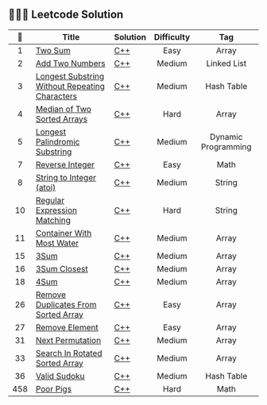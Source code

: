 ## :strawberry::strawberry::strawberry:	  Leetcode Solution 

| :strawberry: |   Title  |  Solution  | Difficulty| Tag |
| :----: | ---- | ---- | :----:| :----:|
|   1   |   [Two Sum](https://leetcode.com/problems/two-sum/)   | [C++](Algorithms/C++/1-two-sum.cpp)     |   Easy  |   Array  |
| 2 | [Add Two Numbers](https://leetcode.com/problems/add-two-numbers/)  | [C++](Algorithms/C++/2-add-two-numbers.cpp)  | Medium  |  Linked List |
| 3  | [Longest Substring Without Repeating Characters](https://leetcode.com/problems/longest-substring-without-repeating-characters/)  | [C++](Algorithms/C++/3-longest-substring-without-repeating-characters.cpp)  | Medium  | Hash Table |
| 4 |[Median of Two Sorted Arrays](https://leetcode.com/problems/median-of-two-sorted-arrays/) | [C++](Algorithms/C++/4-median-of-two-sorted-arrays.cpp) | Hard | Array    |
|  5  | [Longest Palindromic Substring](https://leetcode.com/problems/longest-palindromic-substring/solution/) | [C++](Algorithms/C++/5-longest-palindromic-substring.cpp) | Medium | Dynamic Programming |
| 7 |[Reverse Integer](https://leetcode.com/problems/reverse-integer/) | [C++](Algorithms/C++/7-reverse-integer.cpp) | Easy | Math |
| 8 |[String to Integer (atoi)](https://leetcode.com/problems/string-to-integer-atoi/) | [C++](Algorithms/C++/8-string-to-integer-atoi.cpp) | Medium | String |
| 10 |[Regular Expression Matching](https://leetcode.com/problems/regular-expression-matching/) | [C++](Algorithms/C++/10-regular-expression-matching.cpp) | Hard | String |
| 11 | [Container With Most Water](https://leetcode.com/problems/container-with-most-water/) | [C++](Algorithms/C++/11-container-with-most-water.cpp) | Medium |  Array   |
|15 | [3Sum](https://leetcode.com/problems/3sum/) | [C++](Algorithms/C++/15-3sum.cpp) | Medium  | Array|
| 16 | [3Sum Closest](https://leetcode.com/problems/3sum-closest/) | [C++](Algorithms/C++/16-3sum-closest.cpp)| Medium |Array|
| 18 | [4Sum](https://leetcode.com/problems/4sum/) | [C++](Algorithms/C++/18-4sum.cpp) | Medium| Array|
| 26 |  [Remove Duplicates From Sorted Array](https://leetcode.com/problems/remove-duplicates-from-sorted-array/) | [C++](Algorithms/C++/26-remove-duplicates-from-sorted-array.cpp) | Easy | Array |
| 27 | [Remove Element](https://leetcode.com/problems/remove-element/) | [C++](Algorithms/C++/27-remove-element.cpp) | Easy | Array |
| 31 | [Next Permutation](https://leetcode.com/problems/next-permutation/) | [C++](Algorithms/C++/31-next-permutation.cpp) | Medium | Array |
|33 | [Search In Rotated Sorted Array](https://leetcode.com/problems/search-in-rotated-sorted-array/)| [C++](Algorithms/C++/33-search-in-rotated-sorted-array.cpp) | Medium | Array |
| 36 | [Valid Sudoku](https://leetcode.com/problems/valid-sudoku/) | [C++](Algorithms/C++/36-valid-sudoku.cpp) | Medium | Hash Table |
| 458 |  [Poor Pigs](https://leetcode.com/problems/poor-pigs/)  |   [C++](Algorithms/C++/458-poor-pigs.cpp) | Hard | Math |

